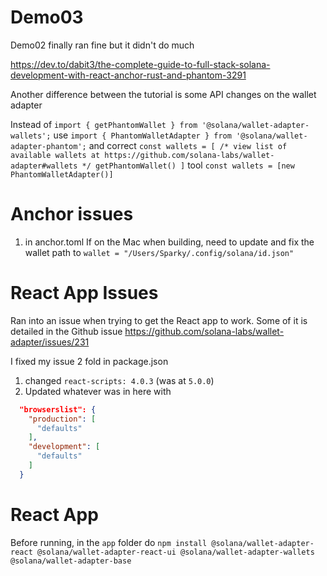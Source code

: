 # Demo03

Demo02 finally ran fine but it didn't do much

https://dev.to/dabit3/the-complete-guide-to-full-stack-solana-development-with-react-anchor-rust-and-phantom-3291

Another difference between the tutorial is some API changes on the wallet adapter

Instead of `import { getPhantomWallet } from '@solana/wallet-adapter-wallets';` use `import { PhantomWalletAdapter } from '@solana/wallet-adapter-phantom';`
and correct
`const wallets = [
/* view list of available wallets at https://github.com/solana-labs/wallet-adapter#wallets */
getPhantomWallet()
]` tool
`const wallets = [new PhantomWalletAdapter()]`

# Anchor issues
1. in anchor.toml
If on the Mac when building, need to update and fix the wallet path to `wallet = "/Users/Sparky/.config/solana/id.json"`

# React App Issues
Ran into an issue when trying to get the React app to work. Some of it is detailed in the Github issue
https://github.com/solana-labs/wallet-adapter/issues/231

I fixed my issue 2 fold in package.json

1. changed `react-scripts: 4.0.3` (was at `5.0.0`)
2. Updated whatever was in here with
``` json
  "browserslist": {
    "production": [
      "defaults"
    ],
    "development": [
      "defaults"
    ]
  }
```

# React App
Before running, in the `app` folder do
`npm install @solana/wallet-adapter-react @solana/wallet-adapter-react-ui @solana/wallet-adapter-wallets @solana/wallet-adapter-base`
